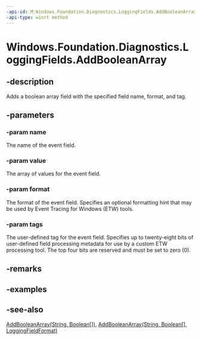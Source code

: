```yaml
---
-api-id: M:Windows.Foundation.Diagnostics.LoggingFields.AddBooleanArray(System.String,System.Boolean[],Windows.Foundation.Diagnostics.LoggingFieldFormat,System.Int32)
-api-type: winrt method
---
```


<!-- Method syntax
public void AddBooleanArray(System.String name, System.Boolean[] value, Windows.Foundation.Diagnostics.LoggingFieldFormat format, System.Int32 tags)
-->

# Windows.Foundation.Diagnostics.LoggingFields.AddBooleanArray

## -description
Adds a boolean array field with the specified field name, format, and tag.

## -parameters
### -param name
The name of the event field.

### -param value
The array of values for the event field.

### -param format
The format of the event field. Specifies an optional formatting hint that may be used by Event Tracing for Windows (ETW) tools.

### -param tags
The user-defined tag for the event field. Specifies up to twenty-eight bits of user-defined field processing metadata for use by a custom ETW processing tool. The top four bits are reserved and must be set to zero (0).

## -remarks

## -examples

## -see-also
[AddBooleanArray(String, Boolean\[\])](/uwp/api/windows.foundation.diagnostics.loggingfields.addbooleanarray#windows-foundation-diagnostics-loggingfields-addbooleanarray(system-string-system-boolean())), [AddBooleanArray(String, Boolean\[\], LoggingFieldFormat)](/uwp/api/windows.foundation.diagnostics.loggingfields.addbooleanarray#windows-foundation-diagnostics-loggingfields-addbooleanarray(system-string-system-boolean()-windows-foundation-diagnostics-loggingfieldformat))